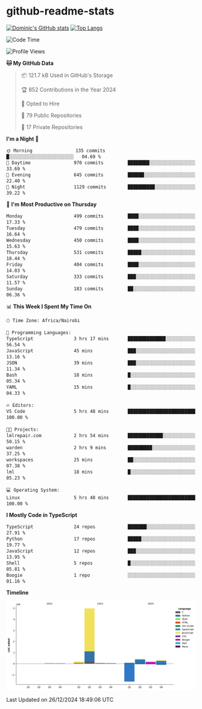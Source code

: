 # github-readme-stats
[![Dominic's GitHub stats](https://github-readme-stats.vercel.app/api?username=Domengo&show_icons=true)](https://github.com/anuraghazra/github-readme-stats)
[![Top Langs](https://github-readme-stats.vercel.app/api/top-langs/?username=Domengo&show_icons=true)](https://github.com/Domengo/github-readme-stats)

<!--START_SECTION:waka-->
![Code Time](http://img.shields.io/badge/Code%20Time-903%20hrs%2015%20mins-blue)

![Profile Views](http://img.shields.io/badge/Profile%20Views-0-blue)

**🐱 My GitHub Data** 

> 📦 121.7 kB Used in GitHub's Storage 
 > 
> 🏆 852 Contributions in the Year 2024
 > 
> 💼 Opted to Hire
 > 
> 📜 79 Public Repositories 
 > 
> 🔑 17 Private Repositories 
 > 
**I'm a Night 🦉** 

```text
🌞 Morning                135 commits         █░░░░░░░░░░░░░░░░░░░░░░░░   04.69 % 
🌆 Daytime                970 commits         ████████░░░░░░░░░░░░░░░░░   33.69 % 
🌃 Evening                645 commits         ██████░░░░░░░░░░░░░░░░░░░   22.40 % 
🌙 Night                  1129 commits        ██████████░░░░░░░░░░░░░░░   39.22 % 
```
📅 **I'm Most Productive on Thursday** 

```text
Monday                   499 commits         ████░░░░░░░░░░░░░░░░░░░░░   17.33 % 
Tuesday                  479 commits         ████░░░░░░░░░░░░░░░░░░░░░   16.64 % 
Wednesday                450 commits         ████░░░░░░░░░░░░░░░░░░░░░   15.63 % 
Thursday                 531 commits         █████░░░░░░░░░░░░░░░░░░░░   18.44 % 
Friday                   404 commits         ████░░░░░░░░░░░░░░░░░░░░░   14.03 % 
Saturday                 333 commits         ███░░░░░░░░░░░░░░░░░░░░░░   11.57 % 
Sunday                   183 commits         ██░░░░░░░░░░░░░░░░░░░░░░░   06.36 % 
```


📊 **This Week I Spent My Time On** 

```text
🕑︎ Time Zone: Africa/Nairobi

💬 Programming Languages: 
TypeScript               3 hrs 17 mins       ██████████████░░░░░░░░░░░   56.54 % 
JavaScript               45 mins             ███░░░░░░░░░░░░░░░░░░░░░░   13.16 % 
JSON                     39 mins             ███░░░░░░░░░░░░░░░░░░░░░░   11.34 % 
Bash                     18 mins             █░░░░░░░░░░░░░░░░░░░░░░░░   05.34 % 
YAML                     15 mins             █░░░░░░░░░░░░░░░░░░░░░░░░   04.33 % 

🔥 Editors: 
VS Code                  5 hrs 48 mins       █████████████████████████   100.00 % 

🐱‍💻 Projects: 
lmlrepair.com            2 hrs 54 mins       █████████████░░░░░░░░░░░░   50.15 % 
warden                   2 hrs 9 mins        █████████░░░░░░░░░░░░░░░░   37.25 % 
workspaces               25 mins             ██░░░░░░░░░░░░░░░░░░░░░░░   07.38 % 
lml                      18 mins             █░░░░░░░░░░░░░░░░░░░░░░░░   05.23 % 

💻 Operating System: 
Linux                    5 hrs 48 mins       █████████████████████████   100.00 % 
```

**I Mostly Code in TypeScript** 

```text
TypeScript               24 repos            ███████░░░░░░░░░░░░░░░░░░   27.91 % 
Python                   17 repos            █████░░░░░░░░░░░░░░░░░░░░   19.77 % 
JavaScript               12 repos            ███░░░░░░░░░░░░░░░░░░░░░░   13.95 % 
Shell                    5 repos             █░░░░░░░░░░░░░░░░░░░░░░░░   05.81 % 
Boogie                   1 repo              ░░░░░░░░░░░░░░░░░░░░░░░░░   01.16 % 
```



**Timeline**

![Lines of Code chart](https://raw.githubusercontent.com/Domengo/Domengo/main/assets/bar_graph.png)


 Last Updated on 26/12/2024 18:49:06 UTC
<!--END_SECTION:waka-->


